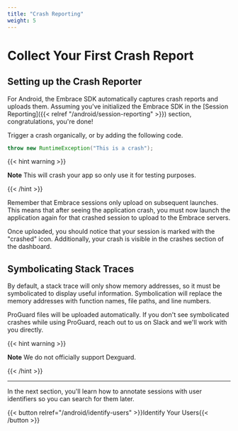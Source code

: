 ```yaml
---
title: "Crash Reporting"
weight: 5
---
```


# Collect Your First Crash Report

##  Setting up the Crash Reporter

For Android, the Embrace SDK automatically captures crash reports and uploads them.
Assuming you've initialized the Embrace SDK in the [Session Reporting]({{< relref "/android/session-reporting" >}}) section,
congratulations, you're done!

Trigger a crash organically, or by adding the following code.

```java
throw new RuntimeException("This is a crash");
```

{{< hint warning >}}

**Note** This will crash your app so only use it for testing purposes.

{{< /hint >}}

Remember that Embrace sessions only upload on subsequent launches.
This means that after seeing the application crash, you must now launch the application again for that crashed session to upload to the Embrace servers.

Once uploaded, you should notice that your session is marked with the "crashed" icon.
Additionally, your crash is visible in the crashes section of the dashboard.

## Symbolicating Stack Traces

By default, a stack trace will only show memory addresses, so it must be symbolicated to display useful information.
Symbolication will replace the memory addresses with function names, file paths, and line numbers.

ProGuard files will be uploaded automatically. If you don't see symbolicated crashes while using ProGuard, reach out to us
on Slack and we'll work with you directly.

{{< hint warning >}}

**Note** We do not officially support Dexguard.

{{< /hint >}}

---

In the next section, you'll learn how to annotate sessions with user identifiers so you can search for them later.

{{< button relref="/android/identify-users" >}}Identify Your Users{{< /button >}}
